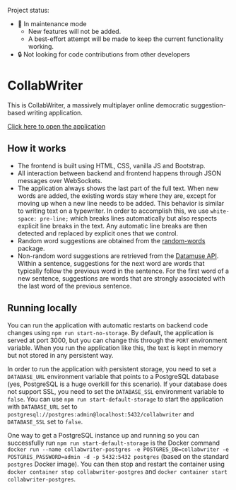 Project status:

-   🔧 In maintenance mode
    -   New features will not be added.
    -   A best-effort attempt will be made to keep the current functionality working.
-   🔒 Not looking for code contributions from other developers

# CollabWriter

This is CollabWriter, a massively multiplayer online democratic suggestion-based writing application.

[Click here to open the application](https://collabwriter.fly.dev/)

## How it works

-   The frontend is built using HTML, CSS, vanilla JS and Bootstrap.
-   All interaction between backend and frontend happens through JSON messages over WebSockets.
-   The application always shows the last part of the full text. When new words are added, the existing words stay where they are, except for moving up when a new line needs to be added. This behavior is similar to writing text on a typewriter. In order to accomplish this, we use `white-space: pre-line;` which breaks lines automatically but also respects explicit line breaks in the text. Any automatic line breaks are then detected and replaced by explicit ones that we control.
-   Random word suggestions are obtained from the [random-words](https://www.npmjs.com/package/random-words) package.
-   Non-random word suggestions are retrieved from the [Datamuse API](https://www.datamuse.com/api/). Within a sentence, suggestions for the next word are words that typically follow the previous word in the sentence. For the first word of a new sentence, suggestions are words that are strongly associated with the last word of the previous sentence.

## Running locally

You can run the application with automatic restarts on backend code changes using `npm run start-no-storage`. By default, the application is served at port 3000, but you can change this through the `PORT` environment variable. When you run the application like this, the text is kept in memory but not stored in any persistent way.

In order to run the application with persistent storage, you need to set a `DATABASE_URL` environment variable that points to a PostgreSQL database (yes, PostgreSQL is a huge overkill for this scenario). If your database does not support SSL, you need to set the `DATABASE_SSL` environment variable to `false`. You can use `npm run start-default-storage` to start the application with `DATABASE_URL` set to `postgresql://postgres:admin@localhost:5432/collabwriter` and `DATABASE_SSL` set to `false`.

One way to get a PostgreSQL instance up and running so you can successfully run `npm run start-default-storage` is the Docker command `docker run --name collabwriter-postgres -e POSTGRES_DB=collabwriter -e POSTGRES_PASSWORD=admin -d -p 5432:5432 postgres` (based on the standard `postgres` Docker image). You can then stop and restart the container using `docker container stop collabwriter-postgres` and `docker container start collabwriter-postgres`.
